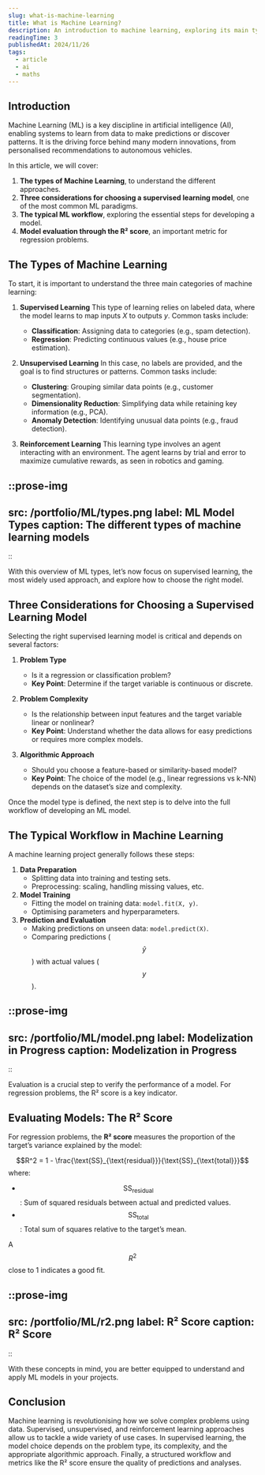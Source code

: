 ```yaml
---
slug: what-is-machine-learning
title: What is Machine Learning?
description: An introduction to machine learning, exploring its main types, key model selection criteria, and the workflow from training to evaluation, with a focus on practical insights.
readingTime: 3
publishedAt: 2024/11/26
tags:
  - article
  - ai
  - maths
---
```


## Introduction

Machine Learning (ML) is a key discipline in artificial intelligence (AI), enabling systems to learn from data to make predictions or discover patterns. It is the driving force behind many modern innovations, from personalised recommendations to autonomous vehicles.

In this article, we will cover:

1. **The types of Machine Learning**, to understand the different approaches.
2. **Three considerations for choosing a supervised learning model**, one of the most common ML paradigms.
3. **The typical ML workflow**, exploring the essential steps for developing a model.
4. **Model evaluation through the R² score**, an important metric for regression problems.

## The Types of Machine Learning

To start, it is important to understand the three main categories of machine learning:

1. **Supervised Learning** This type of learning relies on labeled data, where the model learns to map inputs $X$ to outputs $y$. Common tasks include:
   - **Classification**: Assigning data to categories (e.g., spam detection).
   - **Regression**: Predicting continuous values (e.g., house price estimation).

2. **Unsupervised Learning** In this case, no labels are provided, and the goal is to find structures or patterns. Common tasks include:
   - **Clustering**: Grouping similar data points (e.g., customer segmentation).
   - **Dimensionality Reduction**: Simplifying data while retaining key information (e.g., PCA).
   - **Anomaly Detection**: Identifying unusual data points (e.g., fraud detection).

3. **Reinforcement Learning** This learning type involves an agent interacting with an environment. The agent learns by trial and error to maximize cumulative rewards, as seen in robotics and gaming.

::prose-img
---
src: /portfolio/ML/types.png
label: ML Model Types
caption: The different types of machine learning models
---
::

With this overview of ML types, let’s now focus on supervised learning, the most widely used approach, and explore how to choose the right model.

## Three Considerations for Choosing a Supervised Learning Model

Selecting the right supervised learning model is critical and depends on several factors:

1. **Problem Type**
   - Is it a regression or classification problem?
   - **Key Point**: Determine if the target variable is continuous or discrete.

2. **Problem Complexity**
   - Is the relationship between input features and the target variable linear or nonlinear?
   - **Key Point**: Understand whether the data allows for easy predictions or requires more complex models.

3. **Algorithmic Approach**
   - Should you choose a feature-based or similarity-based model?
   - **Key Point**: The choice of the model (e.g., linear regressions vs k-NN) depends on the dataset’s size and complexity.

Once the model type is defined, the next step is to delve into the full workflow of developing an ML model.

## The Typical Workflow in Machine Learning

A machine learning project generally follows these steps:

1. **Data Preparation**
   - Splitting data into training and testing sets.
   - Preprocessing: scaling, handling missing values, etc.
2. **Model Training**
   - Fitting the model on training data: `model.fit(X, y)`.
   - Optimising parameters and hyperparameters.
3. **Prediction and Evaluation**
   - Making predictions on unseen data: `model.predict(X)`.
   - Comparing predictions ($$\hat{y}$$) with actual values ($$y$$).

::prose-img
---
src: /portfolio/ML/model.png
label: Modelization in Progress
caption: Modelization in Progress
---
::

Evaluation is a crucial step to verify the performance of a model. For regression problems, the R² score is a key indicator.

## Evaluating Models: The R² Score

For regression problems, the **R² score** measures the proportion of the target’s variance explained by the model:

$$R^2 = 1 - \frac{\text{SS}_{\text{residual}}}{\text{SS}_{\text{total}}}$$ where:

- $$\text{SS}_{\text{residual}}$$ : Sum of squared residuals between actual and predicted values.
- $$\text{SS}_{\text{total}}$$ : Total sum of squares relative to the target’s mean.

A $$R^2$$ close to 1 indicates a good fit.

::prose-img
---
src: /portfolio/ML/r2.png
label: R² Score
caption: R² Score
---
::

With these concepts in mind, you are better equipped to understand and apply ML models in your projects.

## Conclusion

Machine learning is revolutionising how we solve complex problems using data. Supervised, unsupervised, and reinforcement learning approaches allow us to tackle a wide variety of use cases. In supervised learning, the model choice depends on the problem type, its complexity, and the appropriate algorithmic approach. Finally, a structured workflow and metrics like the R² score ensure the quality of predictions and analyses.
